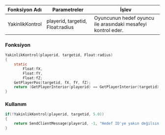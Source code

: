 | Fonksiyon Adı   |           Parametreler           |                          İşlev                               |
|-----------------|----------------------------------|--------------------------------------------------------------|
| YakinlikKontrol | playerid, targetid, Float:radius | Oyuncunun hedef oyuncu ile arasındaki mesafeyi kontrol eder. |

### **Fonksiyon**

```c
YakinlikKontrol(playerid, targetid, Float:radius)
{
    static
        Float:fX,
        Float:fY,
        Float:fZ;
    GetPlayerPos(targetid, fX, fY, fZ);
    return (GetPlayerInterior(playerid) == GetPlayerInterior(targetid) && GetPlayerVirtualWorld(playerid) == GetPlayerVirtualWorld(targetid)) && IsPlayerInRangeOfPoint(playerid, radius, fX, fY, fZ);
}
```

### **Kullanım**

```c
if(!YakinlikKontrol(playerid, targetid, 5.0))
{
    return SendClientMessage(playerid, -1, "Hedef ID'ye yakın değilsin.");
}
```

